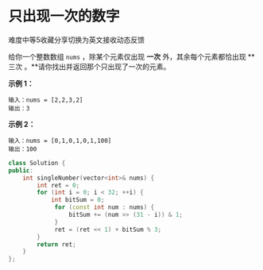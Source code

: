 # 只出现一次的数字 

难度中等5收藏分享切换为英文接收动态反馈

给你一个整数数组 `nums` ，除某个元素仅出现 **一次** 外，其余每个元素都恰出现 **三次 。**请你找出并返回那个只出现了一次的元素。

 

**示例 1：**

```
输入：nums = [2,2,3,2]
输出：3
```

**示例 2：**

```
输入：nums = [0,1,0,1,0,1,100]
输出：100
```



 ```C++
 class Solution {
 public:
     int singleNumber(vector<int>& nums) {
         int ret = 0;
         for (int i = 0; i < 32; ++i) {
             int bitSum = 0;
              for (const int num : nums) {
                  bitSum += (num >> (31 - i)) & 1;
              }
              ret = (ret << 1) + bitSum % 3;
         }
         return ret;
     }
 };
 ```

